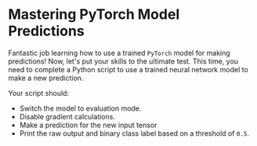 # Mastering PyTorch Model Predictions

Fantastic job learning how to use a trained `PyTorch` model for making predictions! Now, let's put your skills to the ultimate test. This time, you need to complete a Python script to use a trained neural network model to make a new prediction.

Your script should:

* Switch the model to evaluation mode.
* Disable gradient calculations.
* Make a prediction for the new input tensor
* Print the raw output and binary class label based on a threshold of `0.5`.